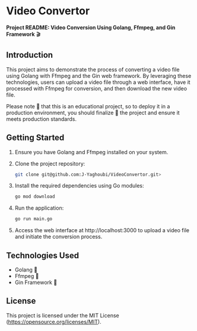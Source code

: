 # Video Convertor

**Project README: Video Conversion Using Golang, Ffmpeg, and Gin Framework** 🎬


## Introduction
This project aims to demonstrate the process of converting a video file using Golang with Ffmpeg and the Gin web framework. By leveraging these technologies, users can upload a video file through a web interface, have it processed with Ffmpeg for conversion, and then download the new video file.

Please note 📌 that this is an educational project, so to deploy it in a production environment, you should finalize 🏁 the project and ensure it meets production standards.


## Getting Started
1. Ensure you have Golang and Ffmpeg installed on your system.
   
2. Clone the project repository:

    ```bash
    git clone git@github.com:J-Yaghoubi/VideoConvertor.git>
    ```

3. Install the required dependencies using Go modules:


    ```bash
    go mod download
    ```

4. Run the application:

    ```bash
    go run main.go
    ```

5. Access the web interface at http://localhost:3000 to upload a video file and initiate the conversion process.


## Technologies Used
- Golang 🐹
- Ffmpeg 🎥
- Gin Framework 🌿



## License
This project is licensed under the MIT License (https://opensource.org/licenses/MIT).